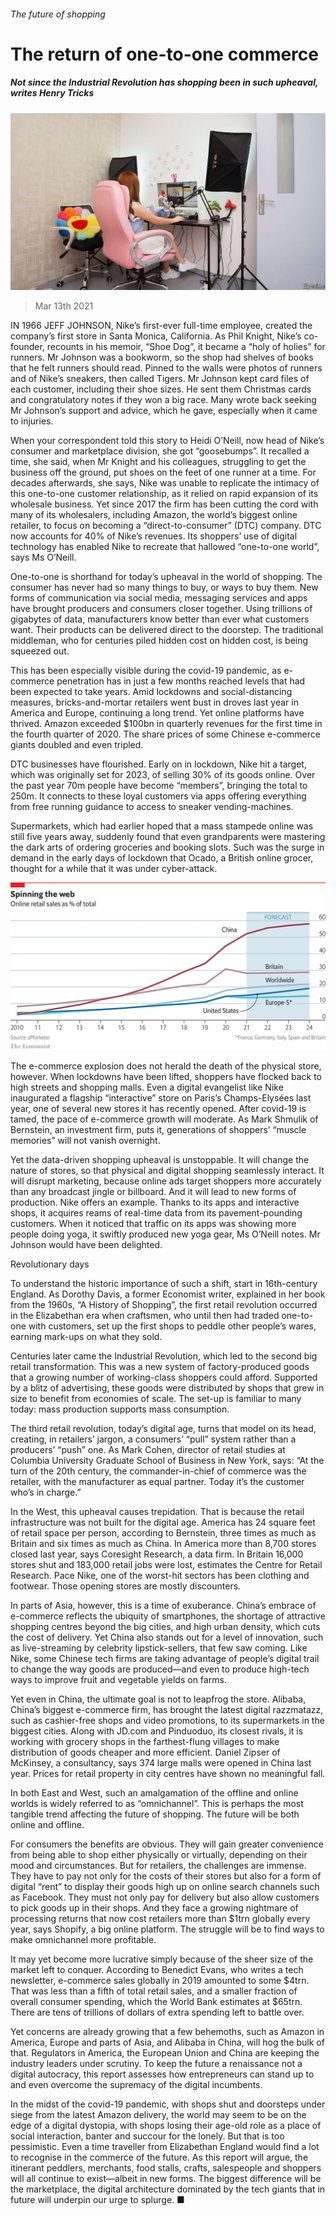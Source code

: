 ###### The future of shopping

# The return of one-to-one commerce 

##### Not since the Industrial Revolution has shopping been in such upheaval, writes Henry Tricks 

![image](images/20210313_SRP067_0.jpg) 

> Mar 13th 2021 


IN 1966 JEFF JOHNSON, Nike’s first-ever full-time employee, created the company’s first store in Santa Monica, California. As Phil Knight, Nike’s co-founder, recounts in his memoir, “Shoe Dog”, it became a “holy of holies” for runners. Mr Johnson was a bookworm, so the shop had shelves of books that he felt runners should read. Pinned to the walls were photos of runners and of Nike’s sneakers, then called Tigers. Mr Johnson kept card files of each customer, including their shoe sizes. He sent them Christmas cards and congratulatory notes if they won a big race. Many wrote back seeking Mr Johnson’s support and advice, which he gave, especially when it came to injuries.


 When your correspondent told this story to Heidi O’Neill, now head of Nike’s consumer and marketplace division, she got “goosebumps”. It recalled a time, she said, when Mr Knight and his colleagues, struggling to get the business off the ground, put shoes on the feet of one runner at a time. For decades afterwards, she says, Nike was unable to replicate the intimacy of this one-to-one customer relationship, as it relied on rapid expansion of its wholesale business. Yet since 2017 the firm has been cutting the cord with many of its wholesalers, including Amazon, the world’s biggest online retailer, to focus on becoming a “direct-to-consumer” (DTC) company. DTC now accounts for 40% of Nike’s revenues. Its shoppers’ use of digital technology has enabled Nike to recreate that hallowed “one-to-one world”, says Ms O’Neill.



One-to-one is shorthand for today’s upheaval in the world of shopping. The consumer has never had so many things to buy, or ways to buy them. New forms of communication via social media, messaging services and apps have brought producers and consumers closer together. Using trillions of gigabytes of data, manufacturers know better than ever what customers want. Their products can be delivered direct to the doorstep. The traditional middleman, who for centuries piled hidden cost on hidden cost, is being squeezed out. 


This has been especially visible during the covid-19 pandemic, as e-commerce penetration has in just a few months reached levels that had been expected to take years. Amid lockdowns and social-distancing measures, bricks-and-mortar retailers went bust in droves last year in America and Europe, continuing a long trend. Yet online platforms have thrived. Amazon exceeded $100bn in quarterly revenues for the first time in the fourth quarter of 2020. The share prices of some Chinese e-commerce giants doubled and even tripled. 


DTC businesses have flourished. Early on in lockdown, Nike hit a target, which was originally set for 2023, of selling 30% of its goods online. Over the past year 70m people have become “members”, bringing the total to 250m. It connects to these loyal customers via apps offering everything from free running guidance to access to sneaker vending-machines.


Supermarkets, which had earlier hoped that a mass stampede online was still five years away, suddenly found that even grandparents were mastering the dark arts of ordering groceries and booking slots. Such was the surge in demand in the early days of lockdown that Ocado, a British online grocer, thought for a while that it was under cyber-attack. 

![image](images/20210313_src716.png) 



The e-commerce explosion does not herald the death of the physical store, however. When lockdowns have been lifted, shoppers have flocked back to high streets and shopping malls. Even a digital evangelist like Nike inaugurated a flagship “interactive” store on Paris’s Champs-Elysées last year, one of several new stores it has recently opened. After covid-19 is tamed, the pace of e-commerce growth will moderate. As Mark Shmulik of Bernstein, an investment firm, puts it, generations of shoppers’ “muscle memories” will not vanish overnight.


Yet the data-driven shopping upheaval is unstoppable. It will change the nature of stores, so that physical and digital shopping seamlessly interact. It will disrupt marketing, because online ads target shoppers more accurately than any broadcast jingle or billboard. And it will lead to new forms of production. Nike offers an example. Thanks to its apps and interactive shops, it acquires reams of real-time data from its pavement-pounding customers. When it noticed that traffic on its apps was showing more people doing yoga, it swiftly produced new yoga gear, Ms O’Neill notes. Mr Johnson would have been delighted. 

Revolutionary days


To understand the historic importance of such a shift, start in 16th-century England. As Dorothy Davis, a former Economist writer, explained in her book from the 1960s, “A History of Shopping”, the first retail revolution occurred in the Elizabethan era when craftsmen, who until then had traded one-to-one with customers, set up the first shops to peddle other people’s wares, earning mark-ups on what they sold. 


Centuries later came the Industrial Revolution, which led to the second big retail transformation. This was a new system of factory-produced goods that a growing number of working-class shoppers could afford. Supported by a blitz of advertising, these goods were distributed by shops that grew in size to benefit from economies of scale. The set-up is familiar to many today: mass production supports mass consumption.


The third retail revolution, today’s digital age, turns that model on its head, creating, in retailers’ jargon, a consumers’ “pull” system rather than a producers’ “push” one. As Mark Cohen, director of retail studies at Columbia University Graduate School of Business in New York, says: “At the turn of the 20th century, the commander-in-chief of commerce was the retailer, with the manufacturer as equal partner. Today it’s the customer who’s in charge.”


In the West, this upheaval causes trepidation. That is because the retail infrastructure was not built for the digital age. America has 24 square feet of retail space per person, according to Bernstein, three times as much as Britain and six times as much as China. In America more than 8,700 stores closed last year, says Coresight Research, a data firm. In Britain 16,000 stores shut and 183,000 retail jobs were lost, estimates the Centre for Retail Research. Pace Nike, one of the worst-hit sectors has been clothing and footwear. Those opening stores are mostly discounters.


In parts of Asia, however, this is a time of exuberance. China’s embrace of e-commerce reflects the ubiquity of smartphones, the shortage of attractive shopping centres beyond the big cities, and high urban density, which cuts the cost of delivery. Yet China also stands out for a level of innovation, such as live-streaming by celebrity lipstick-sellers, that few saw coming. Like Nike, some Chinese tech firms are taking advantage of people’s digital trail to change the way goods are produced—and even to produce high-tech ways to improve fruit and vegetable yields on farms.


Yet even in China, the ultimate goal is not to leapfrog the store. Alibaba, China’s biggest e-commerce firm, has brought the latest digital razzmatazz, such as cashier-free shops and video promotions, to its supermarkets in the biggest cities. Along with JD.com and Pinduoduo, its closest rivals, it is working with grocery shops in the farthest-flung villages to make distribution of goods cheaper and more efficient. Daniel Zipser of McKinsey, a consultancy, says 374 large malls were opened in China last year. Prices for retail property in city centres have shown no meaningful fall. 


In both East and West, such an amalgamation of the offline and online worlds is widely referred to as “omnichannel”. This is perhaps the most tangible trend affecting the future of shopping. The future will be both online and offline.


For consumers the benefits are obvious. They will gain greater convenience from being able to shop either physically or virtually, depending on their mood and circumstances. But for retailers, the challenges are immense. They have to pay not only for the costs of their stores but also for a form of digital “rent” to display their goods high up on online search channels such as Facebook. They must not only pay for delivery but also allow customers to pick goods up in their shops. And they face a growing nightmare of processing returns that now cost retailers more than $1trn globally every year, says Shopify, a big online platform. The struggle will be to find ways to make omnichannel more profitable.


It may yet become more lucrative simply because of the sheer size of the market left to conquer. According to Benedict Evans, who writes a tech newsletter, e-commerce sales globally in 2019 amounted to some $4trn. That was less than a fifth of total retail sales, and a smaller fraction of overall consumer spending, which the World Bank estimates at $65trn. There are tens of trillions of dollars of extra spending left to battle over. 


Yet concerns are already growing that a few behemoths, such as Amazon in America, Europe and parts of Asia, and Alibaba in China, will hog the bulk of that. Regulators in America, the European Union and China are keeping the industry leaders under scrutiny. To keep the future a renaissance not a digital autocracy, this report assesses how entrepreneurs can stand up to and even overcome the supremacy of the digital incumbents. 


In the midst of the covid-19 pandemic, with shops shut and doorsteps under siege from the latest Amazon delivery, the world may seem to be on the edge of a digital dystopia, with shops losing their age-old role as a place of social interaction, banter and succour for the lonely. But that is too pessimistic. Even a time traveller from Elizabethan England would find a lot to recognise in the commerce of the future. As this report will argue, the itinerant peddlers, merchants, food stalls, crafts, salespeople and shoppers will all continue to exist—albeit in new forms. The biggest difference will be the marketplace, the digital architecture dominated by the tech giants that in future will underpin our urge to splurge. ■

